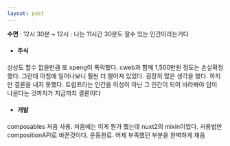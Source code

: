 ```yaml
---
layout: post
---
```

**수면** : 12시 30분 ~ 12시 : 나는 11시간 30분도 잘수 있는 인간이라는거다
* #### 주식
상상도 할수 없을만큼 또 xpeng이 폭락했다. cweb과 함께 1,500만원 정도는 손실확정했다. 그런데 아침에 일어나보니 훨씬 더 떨어져 있었다.
굉장히 많은 생각을 했다. 하지만 결론을 내지 못했다. 트럼프라는 인간을 이성이 아닌 그 인간이 되어 바라봐야 답이 나온다는 것까지가 지금까지 결론이다
* #### 개발
composables 처음 사용. 처음에는 이게 뭔가 했는데 nuxt2의 mixin이었다. 사용법만 compositionAPI로 바꾼것이다. 
운동완료. 어제 부족했던 부분을 완벽하게 채움